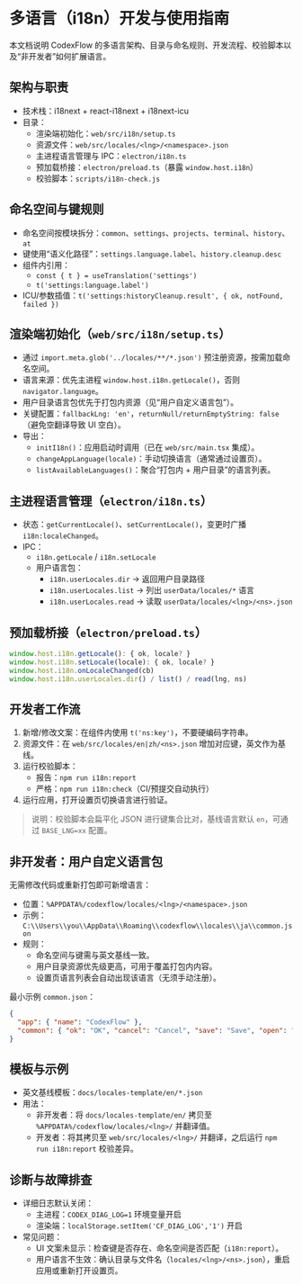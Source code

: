 # 多语言（i18n）开发与使用指南

本文档说明 CodexFlow 的多语言架构、目录与命名规则、开发流程、校验脚本以及“非开发者”如何扩展语言。

## 架构与职责

- 技术栈：i18next + react-i18next + i18next-icu
- 目录：
  - 渲染端初始化：`web/src/i18n/setup.ts`
  - 资源文件：`web/src/locales/<lng>/<namespace>.json`
  - 主进程语言管理与 IPC：`electron/i18n.ts`
  - 预加载桥接：`electron/preload.ts`（暴露 `window.host.i18n`）
  - 校验脚本：`scripts/i18n-check.js`

## 命名空间与键规则

- 命名空间按模块拆分：`common`、`settings`、`projects`、`terminal`、`history`、`at`
- 键使用“语义化路径”：`settings.language.label`、`history.cleanup.desc`
- 组件内引用：
  - `const { t } = useTranslation('settings')`
  - `t('settings:language.label')`
- ICU/参数插值：`t('settings:historyCleanup.result', { ok, notFound, failed })`

## 渲染端初始化（`web/src/i18n/setup.ts`）

- 通过 `import.meta.glob('../locales/**/*.json')` 预注册资源，按需加载命名空间。
- 语言来源：优先主进程 `window.host.i18n.getLocale()`，否则 `navigator.language`。
- 用户目录语言包优先于打包内资源（见“用户自定义语言包”）。
- 关键配置：`fallbackLng: 'en'`，`returnNull/returnEmptyString: false`（避免空翻译导致 UI 空白）。
- 导出：
  - `initI18n()`：应用启动时调用（已在 `web/src/main.tsx` 集成）。
  - `changeAppLanguage(locale)`：手动切换语言（通常通过设置页）。
  - `listAvailableLanguages()`：聚合“打包内 + 用户目录”的语言列表。

## 主进程语言管理（`electron/i18n.ts`）

- 状态：`getCurrentLocale()`、`setCurrentLocale()`，变更时广播 `i18n:localeChanged`。
- IPC：
  - `i18n.getLocale` / `i18n.setLocale`
  - 用户语言包：
    - `i18n.userLocales.dir` → 返回用户目录路径
    - `i18n.userLocales.list` → 列出 `userData/locales/*` 语言
    - `i18n.userLocales.read` → 读取 `userData/locales/<lng>/<ns>.json`

## 预加载桥接（`electron/preload.ts`）

```ts
window.host.i18n.getLocale(): { ok, locale? }
window.host.i18n.setLocale(locale): { ok, locale? }
window.host.i18n.onLocaleChanged(cb)
window.host.i18n.userLocales.dir() / list() / read(lng, ns)
```

## 开发者工作流

1) 新增/修改文案：在组件内使用 `t('ns:key')`，不要硬编码字符串。
2) 资源文件：在 `web/src/locales/en|zh/<ns>.json` 增加对应键，英文作为基线。
3) 运行校验脚本：
   - 报告：`npm run i18n:report`
   - 严格：`npm run i18n:check`（CI/预提交自动执行）
4) 运行应用，打开设置页切换语言进行验证。

> 说明：校验脚本会扁平化 JSON 进行键集合比对，基线语言默认 `en`，可通过 `BASE_LNG=xx` 配置。

## 非开发者：用户自定义语言包

无需修改代码或重新打包即可新增语言：

- 位置：`%APPDATA%/codexflow/locales/<lng>/<namespace>.json`
- 示例：`C:\\Users\\you\\AppData\\Roaming\\codexflow\\locales\\ja\\common.json`
- 规则：
  - 命名空间与键需与英文基线一致。
  - 用户目录资源优先级更高，可用于覆盖打包内内容。
  - 设置页语言列表会自动出现该语言（无须手动注册）。

最小示例 `common.json`：

```json
{
  "app": { "name": "CodexFlow" },
  "common": { "ok": "OK", "cancel": "Cancel", "save": "Save", "open": "Open" }
}
```

## 模板与示例

- 英文基线模板：`docs/locales-template/en/*.json`
- 用法：
  - 非开发者：将 `docs/locales-template/en/` 拷贝至 `%APPDATA%/codexflow/locales/<lng>/` 并翻译值。
  - 开发者：将其拷贝至 `web/src/locales/<lng>/` 并翻译，之后运行 `npm run i18n:report` 校验差异。

## 诊断与故障排查

- 详细日志默认关闭：
  - 主进程：`CODEX_DIAG_LOG=1` 环境变量开启
  - 渲染端：`localStorage.setItem('CF_DIAG_LOG','1')` 开启
- 常见问题：
  - UI 文案未显示：检查键是否存在、命名空间是否匹配（`i18n:report`）。
  - 用户语言不生效：确认目录与文件名（`locales/<lng>/<ns>.json`），重启应用或重新打开设置页。
